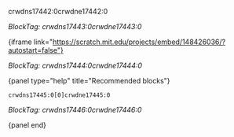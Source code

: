 crwdns17442:0crwdne17442:0

*BlockTag: crwdns17443:0crwdne17443:0*

{iframe link="https://scratch.mit.edu/projects/embed/148426036/?autostart=false"}

*BlockTag: crwdns17444:0crwdne17444:0*

{panel type="help" title="Recommended blocks"}

<pre><code class="scratch:split:random">crwdns17445:0[0]crwdne17445:0
</code></pre>

*BlockTag: crwdns17446:0crwdne17446:0*

{panel end}
